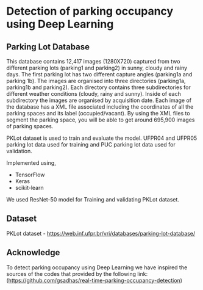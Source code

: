 # Detection of parking occupancy using Deep Learning

## Parking Lot Database
This database contains 12,417 images (1280X720) captured from two different parking lots (parking1 and parking2) in sunny, cloudy and rainy days. The first parking lot has two different capture angles (parking1a and parking 1b).
The images are organised into three directories (parking1a, parking1b and parking2). Each directory contains three subdirectories for different weather conditions (cloudy, rainy and sunny). Inside of each subdirectory the images are organised by acquisition date.
Each image of the database has a XML file associated including the coordinates of all the parking spaces and its label (occupied/vacant). By using the XML files to segment the parking space, you will be able to get around 695,900 images of parking spaces.

PKLot dataset is used to train and evaluate the model. UFPR04 and UFPR05 parking lot data used for training and PUC parking lot data used for validation.

Implemented using,

* TensorFlow
* Keras
* scikit-learn

We used ResNet-50 model for Training and validating PKLot dataset.

## Dataset
PKLot dataset - https://web.inf.ufpr.br/vri/databases/parking-lot-database/

## Acknowledge
To detect parking occupancy using Deep Learning we have inspired the sources of the codes that provided by the following link:
(https://github.com/gsadhas/real-time-parking-occupancy-detection)
